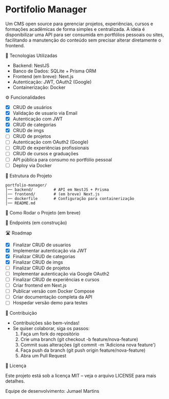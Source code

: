 # Portifolio Manager

Um CMS open source para gerenciar projetos, experiências, cursos e formações acadêmicas de forma simples e centralizada.
A ideia é disponibilizar uma API para ser consumida em portfólios pessoais ou sites, facilitando a manutenção do conteúdo sem precisar alterar diretamente o frontend.

🚀 Tecnologias Utilizadas

- Backend: NestJS
- Banco de Dados: SQLite + Prisma ORM
- Frontend (em breve): Next.js
- Autenticação: JWT, OAuth2 (Google)
- Containerização: Docker

⚙️ Funcionalidades

- [X] CRUD de usuários
- [X] Validação de usuario via Email
- [X] Autenticação com JWT
- [X] CRUD de categorias
- [x] CRUD de imgs
- [ ] CRUD de projetos
- [ ] Autenticação com OAuth2 (Google)
- [ ] CRUD de experiências profissionais
- [ ] CRUD de cursos e graduações
- [ ] API pública para consumo no portfólio pessoal
- [ ] Deploy via Docker

📂 Estrutura do Projeto

```
portfolio-manager/
│── backend/         # API em NestJS + Prisma
│── frontend/        # (em breve) Next.js
│── dockerfile       # Configuração para containerização
│── README.md
```
🔧 Como Rodar o Projeto (em breve)

📌 Endpoints (em construção)

🛣️ Roadmap

- [X] Finalizar CRUD de usuarios
- [X] Implementar autenticação via JWT
- [X] Finalizar CRUD de categorias
- [x] Finalizar CRUD de imgs
- [ ] Finalizar CRUD de projetos
- [ ] Implementar autenticação via Google OAuth2
- [ ] Finalizar CRUD de experiências e cursos
- [ ] Criar frontend em Next.js
- [ ] Publicar versão com Docker Compose
- [ ] Criar documentação completa da API
- [ ] Hospedar versão demo para testes

🤝 Contribuição

- Contribuições são bem-vindas!
- Se quiser colaborar, siga os passos:
  1. Faça um fork do repositório
  2. Crie uma branch (git checkout -b feature/nova-feature)
  3. Commit suas alterações (git commit -m 'Adiciona nova feature')
  4. Faça push da branch (git push origin feature/nova-feature)
  5. Abra um Pull Request

📄 Licença

Este projeto está sob a licença MIT – veja o arquivo LICENSE para mais detalhes.

Equipe de desenvolvimento:
Jumael Martins